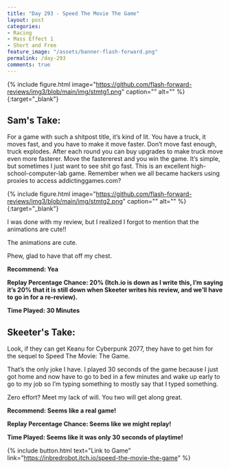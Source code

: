 ```yaml
---
title: "Day 293 - Speed The Movie The Game"
layout: post
categories:
- Racing
- Mass Effect 1
- Short and Free
feature_image: "/assets/banner-flash-forward.png"
permalink: /day-293
comments: true
---
```


{% include figure.html image="https://github.com/flash-forward-reviews/img3/blob/main/img/stmtg1.png" caption="" alt="" %}{:target="_blank"}
 
## Sam's Take:

For a game with such a shitpost title, it’s kind of lit. You have a truck, it moves fast, and you have to make it move faster. Don’t move fast enough, truck explodes. After each round you can buy upgrades to make truck move even more fasterer. Move the fastererest and you win the game. It’s simple, but sometimes I just want to see shit go fast. This is an excellent high-school-computer-lab game. Remember when we all became hackers using proxies to access addictinggames.com?

{% include figure.html image="https://github.com/flash-forward-reviews/img3/blob/main/img/stmtg2.png" caption="" alt="" %}{:target="_blank"}

I was done with my review, but I realized I forgot to mention that the animations are cute!!

The animations are cute.

Phew, glad to have that off my chest.
 
**Recommend: Yea**

**Replay Percentage Chance: 20% (Itch.io is down as I write this, I’m saying it’s 20% that it is still down when Skeeter writes his review, and we’ll have to go in for a re-review).**

**Time Played: 30 Minutes**

## Skeeter's Take:

Look, if they can get Keanu for Cyberpunk 2077, they have to get him for the sequel to Speed The Movie: The Game. 

That’s the only joke I have. I played 30 seconds of the game because I just got home and now have to go to bed in a few minutes and wake up early to go to my job so I’m typing something to mostly say that I typed something. 

Zero effort? Meet my lack of will. You two will get along great. 

**Recommend: Seems like a real game!**

**Replay Percentage Chance: Seems like we might replay!**

**Time Played: Seems like it was only 30 seconds of playtime!**

{% include button.html text="Link to Game" link="https://inbredrobot.itch.io/speed-the-movie-the-game" %}